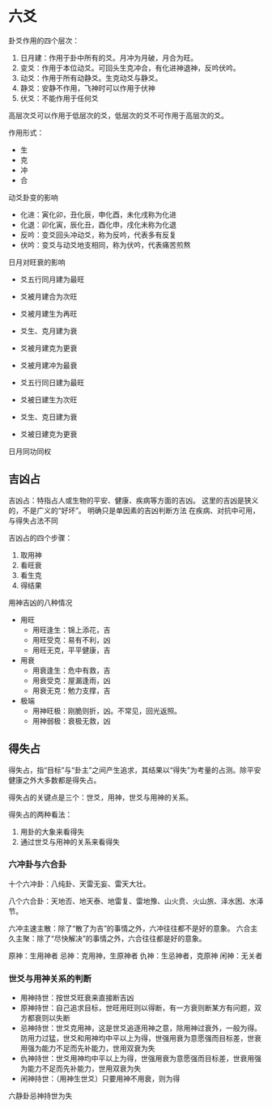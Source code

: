 # 六爻

卦爻作用的四个层次：
1. 日月建：作用于卦中所有的爻。月冲为月破，月合为旺。
2. 变爻：作用于本位动爻。可回头生克冲合，有化进神退神，反吟伏吟。
3. 动爻：作用于所有动静爻。生克动爻与静爻。
4. 静爻：安静不作用，飞神时可以作用于伏神
5. 伏爻：不能作用于任何爻

高层次爻可以作用于低层次的爻，低层次的爻不可作用于高层次的爻。

作用形式：
- 生
- 克
- 冲
- 合

动爻卦变的影响

- 化进：寅化卯，丑化辰，申化酉，未化戌称为化进
- 化退：卯化寅，辰化丑，酉化申，戌化未称为化退
- 反吟：变爻回头冲动爻，称为反吟，代表多有反复
- 伏吟：变爻与动爻地支相同，称为伏吟，代表痛苦煎熬

日月对旺衰的影响

- 爻五行同月建为最旺
- 爻被月建合为次旺
- 爻被月建生为再旺
- 爻生、克月建为衰
- 爻被月建克为更衰
- 爻被月建冲为最衰

- 爻五行同日建为最旺
- 爻被日建生为次旺
- 爻生、克日建为衰
- 爻被日建克为更衰

日月同功同权


## 吉凶占

吉凶占：特指占人或生物的平安、健康、疾病等方面的吉凶。
这里的吉凶是狭义的，不是广义的“好坏”。
明确只是单因素的吉凶判断方法
在疾病、对抗中可用，与得失占法不同

吉凶占的四个步骤：
1. 取用神
2. 看旺衰
3. 看生克
4. 得结果

用神吉凶的八种情况
- 用旺
  - 用旺逢生：锦上添花，吉
  - 用旺受克：易有不利，凶
  - 用旺无克，平平健康，吉
- 用衰
  - 用衰逢生：危中有救，吉
  - 用衰受克：屋漏逢雨，凶
  - 用衰无克：勉力支撑，吉
- 极端
  - 用神旺极：刚脆则折，凶。不常见，回光返照。
  - 用神弱极：衰极无救，凶

## 得失占

得失占，指“目标”与“卦主”之间产生追求，其结果以“得失”为考量的占测。除平安健康之外大多数都是得失占。

得失占的关键点是三个：世爻，用神，世爻与用神的关系。

得失占的两种看法：
1. 用卦的大象来看得失
2. 通过世爻与用神的关系来看得失

### 六冲卦与六合卦

十个六冲卦：八纯卦、天雷无妄、雷天大壮。

八个六合卦：天地否、地天泰、地雷复、雷地豫、山火贲、火山旅、泽水困、水泽节。

六冲主速主散：除了“散了为吉”的事情之外，六冲往往都不是好的意象。
六合主久主聚：除了“尽快解决”的事情之外，六合往往都是好的意象。

原神：生用神者
忌神：克用神，生原神者
仇神：生忌神者，克原神
闲神：无关者

### 世爻与用神关系的判断

- 用神持世：按世爻旺衰来直接断吉凶
- 原神持世：自己追求目标，世旺用旺则以得断，有一方衰则断某方有问题，双方都衰则以失断
- 忌神持世：世爻克用神，这是世爻追逐用神之意，除用神过衰外，一般为得。防用力过猛，世爻和用神均中平以上为得，世强用衰为意愿强而目标差，世衰用强为能力不足而先补能力，世用双衰为失
- 仇神持世：世爻用神均中平以上为得，世强用衰为意愿强而目标差，世衰用强为能力不足而先补能力，世用双衰为失
- 闲神持世：（用神生世爻）只要用神不用衰，则为得

六静卦忌神持世为失
